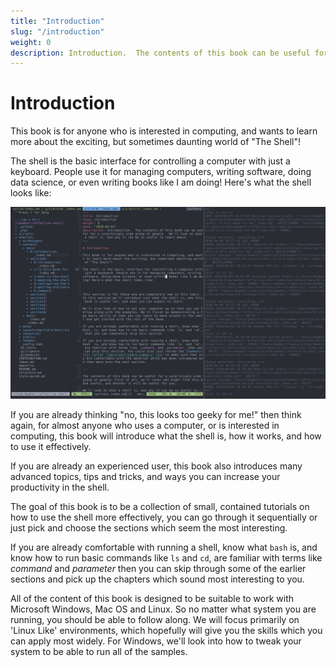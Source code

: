 ```yaml
---
title: "Introduction"
slug: "/introduction"
weight: 0
description: Introduction.  The contents of this book can be useful for a surprisingly wide group of people.  We'll look at what a shell is, and why it can be so useful to learn about.
---
```


# Introduction

This book is for anyone who is interested in computing, and wants to learn more about the exciting, but sometimes daunting world of "The Shell"!

The shell is the basic interface for controlling a computer with just a keyboard. People use it for managing computers, writing software, doing data science, or even writing books like I am doing! Here's what the shell looks like:

<img alt="The Shell" width="600px" src="images/the-shell.png" />

If you are already thinking "no, this looks too geeky for me!" then think again, for almost anyone who uses a computer, or is interested in computing, this book will introduce what the shell is, how it works, and how to use it effectively.

If you are already an experienced user, this book also introduces many advanced topics, tips and tricks, and ways you can increase your productivity in the shell.

The goal of this book is to be a collection of small, contained tutorials on how to use the shell more effectively, you can go through it sequentially or just pick and choose the sections which seem the most interesting.

If you are already comfortable with running a shell, know what `bash` is, and know how to run basic commands like `ls` and `cd`, are familiar with terms like _command_ and _parameter_ then you can skip through some of the earlier sections and pick up the chapters which sound most interesting to you.

All of the content of this book is designed to be suitable to work with Microsoft Windows, Mac OS and Linux. So no matter what system you are running, you should be able to follow along. We will focus primarily on 'Linux Like' environments, which hopefully will give you the skills which you can apply most widely. For Windows, we'll look into how to tweak your system to be able to run all of the samples.

